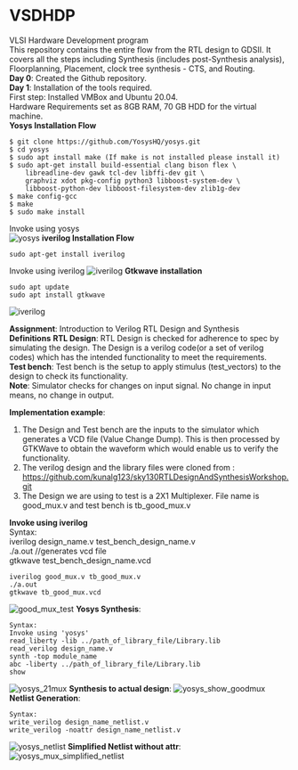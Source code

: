 # VSDHDP
VLSI Hardware Development program <br>
This repository contains the entire flow from the RTL design to GDSII. It covers all the steps including Synthesis (includes post-Synthesis analysis), Floorplanning, Placement, clock tree synthesis - CTS, and Routing. <br>
**Day 0**: Created the Github repository. <br>
**Day 1**: Installation of the tools required. <br>
First step: Installed VMBox and Ubuntu 20.04. <br>
Hardware Requirements set as 8GB RAM, 70 GB HDD for the virtual machine. <br>
__Yosys Installation Flow__
 <br>
```
$ git clone https://github.com/YosysHQ/yosys.git
$ cd yosys
$ sudo apt install make (If make is not installed please install it) 
$ sudo apt-get install build-essential clang bison flex \
    libreadline-dev gawk tcl-dev libffi-dev git \
    graphviz xdot pkg-config python3 libboost-system-dev \
    libboost-python-dev libboost-filesystem-dev zlib1g-dev
$ make config-gcc
$ make 
$ sudo make install
```
Invoke using yosys <br>
![yosys](https://github.com/sathyakanthv/VSDHDP/assets/4946509/9b4ee86d-35b4-403d-851e-c34492411a89)
__iverilog Installation Flow__
```
sudo apt-get install iverilog
```
Invoke using iverilog
![iverilog](https://github.com/sathyakanthv/VSDHDP/assets/4946509/b98bd0de-8f4f-4e14-9214-31cd299fa0b2)
__Gtkwave installation__
```
sudo apt update
sudo apt install gtkwave
```
![iverilog](https://github.com/sathyakanthv/VSDHDP/assets/4946509/044cefd0-b43d-44ef-909c-90b6eb519aaf)

**Assignment**: Introduction to Verilog RTL Design and Synthesis <br>
**Definitions**
**RTL Design**: RTL Design is checked for adherence to spec by simulating the design. The Design is a verilog code(or a set of verilog codes) which has the intended functionality to meet the requirements. <br>
**Test bench**: Test bench is the setup to apply stimulus (test_vectors) to the design to check its functionality. <br>
**Note**: Simulator checks for changes on input signal. No change in input means, no change in output. 

**Implementation example**:
1. The Design and Test bench are the inputs to the simulator which generates a VCD file (Value Change Dump). This is then processed by GTKWave to obtain the waveform which would enable us to verify the functionality.  <br>
2. The verilog design and the library files were cloned from : https://github.com/kunalg123/sky130RTLDesignAndSynthesisWorkshop.git <br>
3. The Design we are using to test is a 2X1 Multiplexer. File name is good_mux.v and test bench is tb_good_mux.v <br>

**Invoke using iverilog**<br>
Syntax:<br> 
iverilog design_name.v test_bench_design_name.v <br>
./a.out //generates vcd file <br> 
gtkwave test_bench_design_name.vcd
```
iverilog good_mux.v tb_good_mux.v
./a.out
gtkwave tb_good_mux.vcd
```
![good_mux_test](https://github.com/sathyakanthv/VSDHDP/assets/4946509/11e521a7-8fb0-4ed8-98db-538a50aacb11)
**Yosys Synthesis**: <br>
```
Syntax:
Invoke using 'yosys'
read_liberty -lib ../path_of_library_file/Library.lib
read_verilog design_name.v
synth -top module_name 
abc -liberty ../path_of_library_file/Library.lib
show
```
![yosys_21mux](https://github.com/sathyakanthv/VSDHDP/assets/4946509/bca6c9eb-251d-4752-8651-347b85b279b8)
**Synthesis to actual design**:
![yosys_show_goodmux](https://github.com/sathyakanthv/VSDHDP/assets/4946509/3806eb1b-90ba-4d65-83b3-4bb7dfc41050)
**Netlist Generation**:<br>
```
Syntax:
write_verilog design_name_netlist.v
write_verilog -noattr design_name_netlist.v
```
![yosys_netlist](https://github.com/sathyakanthv/VSDHDP/assets/4946509/c4cce608-365f-4371-9d76-3512ed37ca12)
**Simplified Netlist without attr**:
![yosys_mux_simplified_netlist](https://github.com/sathyakanthv/VSDHDP/assets/4946509/18422509-34ab-47f3-b244-28c65e238d6a)
